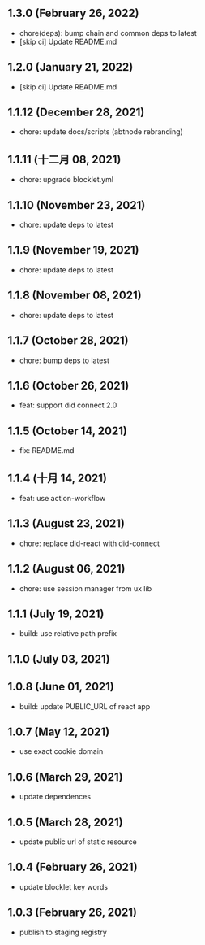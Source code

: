 ## 1.3.0 (February 26, 2022)

- chore(deps): bump chain and common deps to latest
- [skip ci] Update README.md

## 1.2.0 (January 21, 2022)

- [skip ci] Update README.md

## 1.1.12 (December 28, 2021)

- chore: update docs/scripts (abtnode rebranding)

## 1.1.11 (十二月 08, 2021)

- chore: upgrade blocklet.yml

## 1.1.10 (November 23, 2021)

- chore: update deps to latest

## 1.1.9 (November 19, 2021)

- chore: update deps to latest

## 1.1.8 (November 08, 2021)

- chore: update deps to latest

## 1.1.7 (October 28, 2021)

- chore: bump deps to latest

## 1.1.6 (October 26, 2021)

- feat: support did connect 2.0

## 1.1.5 (October 14, 2021)

- fix: README.md

## 1.1.4 (十月 14, 2021)

- feat: use action-workflow

## 1.1.3 (August 23, 2021)

- chore: replace did-react with did-connect

## 1.1.2 (August 06, 2021)

- chore: use session manager from ux lib

## 1.1.1 (July 19, 2021)

- build: use relative path prefix

## 1.1.0 (July 03, 2021)

## 1.0.8 (June 01, 2021)

- build: update PUBLIC_URL of react app

## 1.0.7 (May 12, 2021)

- use exact cookie domain

## 1.0.6 (March 29, 2021)

- update dependences

## 1.0.5 (March 28, 2021)

- update public url of static resource

## 1.0.4 (February 26, 2021)

- update blocklet key words

## 1.0.3 (February 26, 2021)

- publish to staging registry
